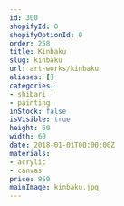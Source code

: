 ```yaml
---
id: 300
shopifyId: 0
shopifyOptionId: 0
order: 258
title: Kinbaku
slug: kinbaku
url: art-works/kinbaku
aliases: []
categories:
- shibari
- painting
inStock: false
isVisible: true
height: 60
width: 60
date: 2018-01-01T00:00:00Z
materials:
- acrylic
- canvas
price: 950
mainImage: kinbaku.jpg
---
```

